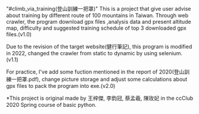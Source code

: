 "#climb_via_training(登山訓練一把罩)" 
This is a project that give user advise about training by different route of 100 mountains in Taiwan.
Through web crawler, the program download gpx files ,analysis data and present altitude map, difficulty and suggested training schedule of top 3 downloaded gpx files.(v1.0)

Due to the revision of the target website(健行筆記), this program is modified in 2022, changed the crawler from static to dynamic by using selenium. (v1.1)

For practice, I've add some fuction mentioned in the report of 2020(登山訓練一把罩.pdf), change picture storage and adjust some calculations about gpx files to pack the program into exe.(v2.0)

*This project is original made by 王梓傑, 李鈞冠, 蔡孟羲, 陳玫妃 in the ccClub 2020 Spring course of basic python.
